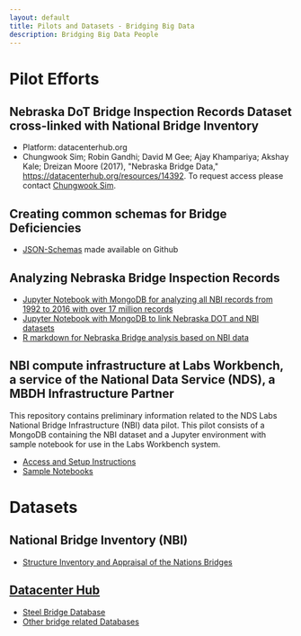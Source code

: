```yaml
---
layout: default
title: Pilots and Datasets - Bridging Big Data
description: Bridging Big Data People
---
```


# Pilot Efforts

## Nebraska DoT Bridge Inspection Records Dataset cross-linked with National Bridge Inventory
- Platform: datacenterhub.org
- Chungwook Sim; Robin Gandhi; David M Gee; Ajay Khampariya; Akshay Kale; Dreizan Moore (2017), "Nebraska Bridge Data," https://datacenterhub.org/resources/14392. To request access please contact [Chungwook Sim](http://engineering.unl.edu/civil/faculty/chungwook-sim/).

## Creating common schemas for Bridge Deficiencies
- [JSON-Schemas](https://github.com/BridgingBigData/bridgehealthschema) made available on Github

## Analyzing Nebraska Bridge Inspection Records
- [Jupyter Notebook with MongoDB for analyzing all NBI records from 1992 to 2016 with over 17 million records](https://github.com/BridgingBigData/notebooks/blob/master/NBI%20Exploratory%20Data%20Analysis.ipynb)
- [Jupyter Notebook with MongoDB to link Nebraska DOT and NBI datasets](http://faculty.ist.unomaha.edu/rgandhi/r/mongoNBI.html)
- [R markdown for Nebraska Bridge analysis based on NBI data](http://faculty.ist.unomaha.edu/rgandhi/r/NEBridges.html)

## NBI compute infrastructure at Labs Workbench, a service of the National Data Service (NDS), a MBDH Infrastructure Partner
This repository contains preliminary information related to the NDS Labs National Bridge Infrastructure (NBI) data pilot. This pilot consists of a MongoDB containing the NBI dataset and a Jupyter environment with sample notebook for use in the Labs Workbench system.
- [Access and Setup Instructions](https://github.com/craig-willis/nbi-pilot)
- [Sample Notebooks](https://github.com/BridgingBigData/notebooks)

# Datasets

## National Bridge Inventory (NBI)
- [Structure Inventory and Appraisal of the Nations Bridges](http://www.fhwa.dot.gov/bridge/nbi.cfm)

## [Datacenter Hub](https://datacenterhub.org)
- [Steel Bridge Database](https://datacenterhub.org/resources/130)
- [Other bridge related Databases](https://datacenterhub.org/resources/browse?search=bridge)
